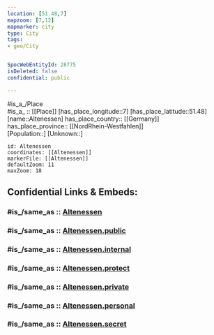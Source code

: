 ```yaml
---
location: [51.48,7] 
mapzoom: [7,12] 
mapmarker: city 
type: City
tags:
- geo/City


SpocWebEntityId: 28775
isDeleted: false
confidential: public

---
```

#is_a_/Place  
#is_a_ :: [[Place]] 
[has_place_longitude::7] 
[has_place_latitude::51.48] 
[name::Altenessen] 
has_place_country:: [[Germany]]  
has_place_province:: [[NordRhein-Westfahlen]]  
[Population::] 
[Unknown::] 


```leaflet
id: Altenessen
coordinates: [[Altenessen]] 
markerFile: [[Altenessen]] 
defaultZoom: 11 
maxZoom: 18
```


## Confidential Links & Embeds: 

### #is_/same_as :: [Altenessen](/_Standards/Earth/Continent/Europe/Europe~Central/Germany/Germany~West/Nordrhein-Westfalen/counties~NW/Essen,Ruhr/Altenessen.md) 

### #is_/same_as :: [Altenessen.public](/_public/Earth/Continent/Europe/Europe~Central/Germany/Germany~West/Nordrhein-Westfalen/counties~NW/Essen,Ruhr/Altenessen.public.md) 

### #is_/same_as :: [Altenessen.internal](/_internal/Earth/Continent/Europe/Europe~Central/Germany/Germany~West/Nordrhein-Westfalen/counties~NW/Essen,Ruhr/Altenessen.internal.md) 

### #is_/same_as :: [Altenessen.protect](/_protect/Earth/Continent/Europe/Europe~Central/Germany/Germany~West/Nordrhein-Westfalen/counties~NW/Essen,Ruhr/Altenessen.protect.md) 

### #is_/same_as :: [Altenessen.private](/_private/Earth/Continent/Europe/Europe~Central/Germany/Germany~West/Nordrhein-Westfalen/counties~NW/Essen,Ruhr/Altenessen.private.md) 

### #is_/same_as :: [Altenessen.personal](/_personal/Earth/Continent/Europe/Europe~Central/Germany/Germany~West/Nordrhein-Westfalen/counties~NW/Essen,Ruhr/Altenessen.personal.md) 

### #is_/same_as :: [Altenessen.secret](/_secret/Earth/Continent/Europe/Europe~Central/Germany/Germany~West/Nordrhein-Westfalen/counties~NW/Essen,Ruhr/Altenessen.secret.md)

